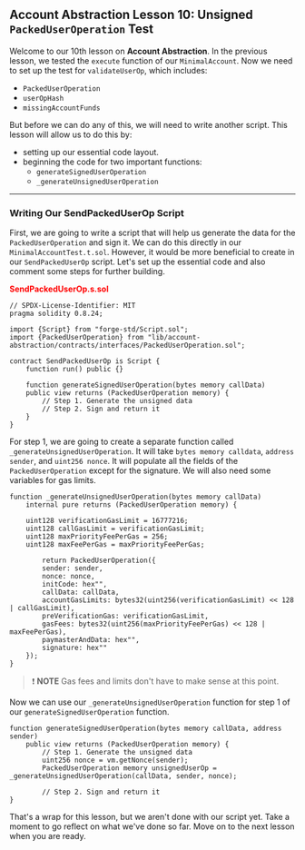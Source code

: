 ## Account Abstraction Lesson 10: Unsigned `PackedUserOperation` Test

Welcome to our 10th lesson on **Account Abstraction**. In the previous lesson, we tested the `execute` function of our `MinimalAccount`. Now we need to set up the test for `validateUserOp`, which includes:

- `PackedUserOperation`
- `userOpHash`
- `missingAccountFunds`

But before we can do any of this, we will need to write another script. This lesson will allow us to do this by:

- setting up our essential code layout.
- beginning the code for two important functions:
  - `generateSignedUserOperation`
  - `_generateUnsignedUserOperation`

---

### Writing Our SendPackedUserOp Script

First, we are going to write a script that will help us generate the data for the `PackedUserOperation` and sign it. We can do this directly in our `MinimalAccountTest.t.sol`. However, it would be more beneficial to create in our `SendPackedUserOp` script. Let's set up the essential code and also comment some steps for further building.

**<span style="color:red">SendPackedUserOp.s.sol</span>**

```solidity
// SPDX-License-Identifier: MIT
pragma solidity 0.8.24;

import {Script} from "forge-std/Script.sol";
import {PackedUserOperation} from "lib/account-abstraction/contracts/interfaces/PackedUserOperation.sol";

contract SendPackedUserOp is Script {
    function run() public {}

    function generateSignedUserOperation(bytes memory callData)
    public view returns (PackedUserOperation memory) {
        // Step 1. Generate the unsigned data
        // Step 2. Sign and return it
    }
}
```

For step 1, we are going to create a separate function called `_generateUnsignedUserOperation`. It will take `bytes memory calldata`, `address sender`, and `uint256 nonce`. It will populate all the fields of the `PackedUserOperation` except for the signature. We will also need some variables for gas limits.

```solidity
function _generateUnsignedUserOperation(bytes memory callData)
    internal pure returns (PackedUserOperation memory) {

    uint128 verificationGasLimit = 16777216;
    uint128 callGasLimit = verificationGasLimit;
    uint128 maxPriorityFeePerGas = 256;
    uint128 maxFeePerGas = maxPriorityFeePerGas;

        return PackedUserOperation({
        sender: sender,
        nonce: nonce,
        initCode: hex"",
        callData: callData,
        accountGasLimits: bytes32(uint256(verificationGasLimit) << 128 | callGasLimit),
        preVerificationGas: verificationGasLimit,
        gasFees: bytes32(uint256(maxPriorityFeePerGas) << 128 | maxFeePerGas),
        paymasterAndData: hex"",
        signature: hex""
    });
}
```

> ❗ **NOTE** Gas fees and limits don't have to make sense at this point.

Now we can use our `_generateUnsignedUserOperation` function for step 1 of our `generateSignedUserOperation` function.

```solidity
function generateSignedUserOperation(bytes memory callData, address sender)
    public view returns (PackedUserOperation memory) {
        // Step 1. Generate the unsigned data
        uint256 nonce = vm.getNonce(sender);
        PackedUserOperation memory unsignedUserOp = _generateUnsignedUserOperation(callData, sender, nonce);

        // Step 2. Sign and return it
}
```

That's a wrap for this lesson, but we aren't done with our script yet. Take a moment to go reflect on what we've done so far. Move on to the next lesson when you are ready.
